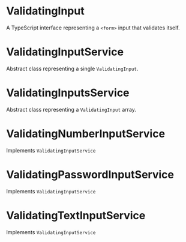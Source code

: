 # ValidatingInput

A TypeScript interface representing a `<form>` input that validates itself.

# ValidatingInputService

Abstract class representing a single `ValidatingInput`.

# ValidatingInputsService

Abstract class representing a `ValidatingInput` array.

# ValidatingNumberInputService

Implements `ValidatingInputService`

# ValidatingPasswordInputService

Implements `ValidatingInputService`

# ValidatingTextInputService

Implements `ValidatingInputService`
